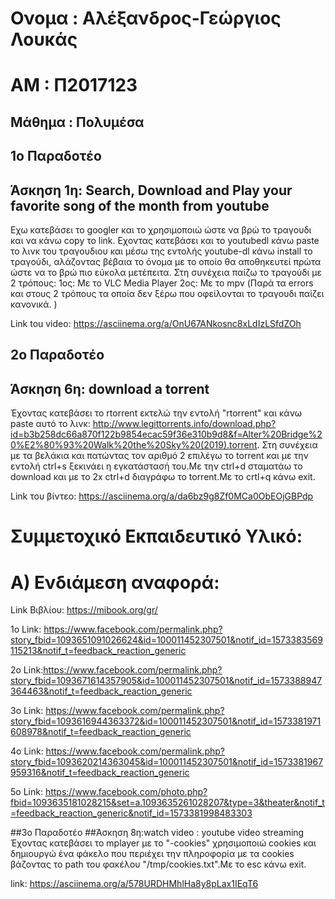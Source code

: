 # Ονομα : Αλέξανδρος-Γεώργιος Λουκάς
# ΑΜ : Π2017123
## Μάθημα : Πολυμέσα
## 1ο Παραδοτέο 
## Άσκηση 1η: Search, Download and Play your favorite song of the month from youtube

Εχω κατεβάσει το googler και το χρησιμοποιώ ώστε να βρώ το τραγουδι και να κάνω copy το link. 
Εχοντας κατεβάσει και το youtubedl κάνω paste το λινκ του τραγουδιου και μέσω της εντολής youtube-dl 
κάνω install το τραγούδι, αλάζοντας βέβαια το όνομα με το οποίο θα αποθηκευτεί
πρώτα ώστε να το βρώ πιο εύκολα μετέπειτα.
Στη συνέχεια παίζω το τραγούδι με 2 τρόπους:
1oς: Με το VLC Media Player
2oς: Με το mpv 
(Παρά τα errors και στους 2 τρόπους τα οποία δεν ξέρω που οφείλονται το τραγουδι παίζει κανονικά. )


Link tou video: https://asciinema.org/a/OnU67ANkosnc8xLdIzLSfdZOh


## 2ο Παραδοτέο
## Άσκηση 6η: download a torrent

Έχοντας κατεβάσει το rtorrent εκτελώ την εντολή "rtorrent" και κάνω paste αυτό το λινκ: http://www.legittorrents.info/download.php?id=b3b258dc66a870f122b9854ecac59f36e310b9d8&f=Alter%20Bridge%20%E2%80%93%20Walk%20the%20Sky%20(2019).torrent.
Στη συνέχεια με τα βελάκια και πατώντας τον αριθμό 2 επιλέγω το torrent και με την εντολή ctrl+s ξεκινάει η εγκατάστασή του.Με την ctrl+d σταματάω το download και με το 2x ctrl+d διαγράφω το torrent.Με το crtl+q κάνω exit.

Link του βίντεο: https://asciinema.org/a/da6bz9g8Zf0MCa0ObEOjGBPdp





# Συμμετοχικό Εκπαιδευτικό Υλικό:
# A) Ενδιάμεση αναφορά:

Link Βιβλίου: https://mibook.org/gr/

1ο Link: https://www.facebook.com/permalink.php?story_fbid=1093651091026624&id=100011452307501&notif_id=1573383569115213&notif_t=feedback_reaction_generic

2o Link:https://www.facebook.com/permalink.php?story_fbid=1093671614357905&id=100011452307501&notif_id=1573388947364463&notif_t=feedback_reaction_generic

3o Link: https://www.facebook.com/permalink.php?story_fbid=1093616944363372&id=100011452307501&notif_id=1573381971608978&notif_t=feedback_reaction_generic

4o Link: https://www.facebook.com/permalink.php?story_fbid=1093620214363045&id=100011452307501&notif_id=1573381967959316&notif_t=feedback_reaction_generic

5o Link: https://www.facebook.com/photo.php?fbid=1093635181028215&set=a.1093635261028207&type=3&theater&notif_t=feedback_reaction_generic&notif_id=1573381998483303



##3o Παραδοτέο
##Άσκηση 8η:watch video : youtube video streaming 
Έχοντας κατεβάσει το mplayer με το "-cookies" χρησιμοποιώ cookies και δημιουργώ ένα φάκελο που περιέχει την πληροφορία με τα cookies
βάζοντας το path του φακέλου "/tmp/cookies.txt".Με το esc κάνω exit.

link: https://asciinema.org/a/578URDHMhlHa8y8pLax1IEqT6


